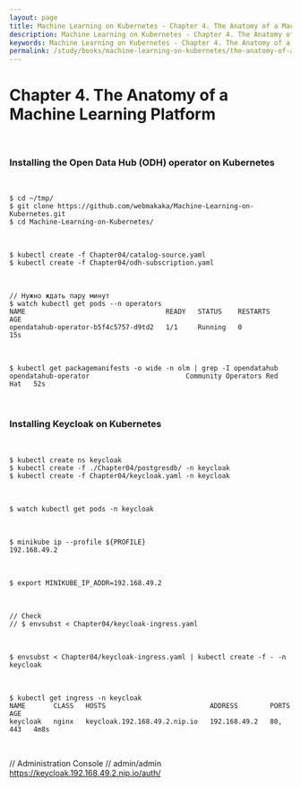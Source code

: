 ```yaml
---
layout: page
title: Machine Learning on Kubernetes - Chapter 4. The Anatomy of a Machine Learning Platform
description: Machine Learning on Kubernetes - Chapter 4. The Anatomy of a Machine Learning Platform
keywords: Machine Learning on Kubernetes - Chapter 4. The Anatomy of a Machine Learning Platform
permalink: /study/books/machine-learning-on-kubernetes/the-anatomy-of-a-machine-learning-platform/
---
```


# Chapter 4. The Anatomy of a Machine Learning Platform

<br/>

### Installing the Open Data Hub (ODH) operator on Kubernetes

<br/>

```
$ cd ~/tmp/
$ git clone https://github.com/webmakaka/Machine-Learning-on-Kubernetes.git
$ cd Machine-Learning-on-Kubernetes/
```

<br/>

```
$ kubectl create -f Chapter04/catalog-source.yaml
$ kubectl create -f Chapter04/odh-subscription.yaml
```

<br/>

```
// Нужно ждать пару минут
$ watch kubectl get pods --n operators
NAME                                   READY   STATUS    RESTARTS   AGE
opendatahub-operator-b5f4c5757-d9td2   1/1     Running   0          15s
```

<br/>

```
$ kubectl get packagemanifests -o wide -n olm | grep -I opendatahub
opendatahub-operator                        Community Operators Red Hat   52s
```

<br/>

### Installing Keycloak on Kubernetes

<br/>

```
$ kubectl create ns keycloak
$ kubectl create -f ./Chapter04/postgresdb/ -n keycloak
$ kubectl create -f Chapter04/keycloak.yaml -n keycloak
```

<br/>

```
$ watch kubectl get pods -n keycloak
```

<br/>

```
$ minikube ip --profile ${PROFILE}
192.168.49.2
```

<br/>

```
$ export MINIKUBE_IP_ADDR=192.168.49.2
```

<br/>

```
// Check
// $ envsubst < Chapter04/keycloak-ingress.yaml
```

<br/>

```
$ envsubst < Chapter04/keycloak-ingress.yaml | kubectl create -f - -n keycloak
```

<br/>

```
$ kubectl get ingress -n keycloak
NAME       CLASS   HOSTS                          ADDRESS        PORTS     AGE
keycloak   nginx   keycloak.192.168.49.2.nip.io   192.168.49.2   80, 443   4m8s
```

<br/>

// Administration Console
// admin/admin
https://keycloak.192.168.49.2.nip.io/auth/
